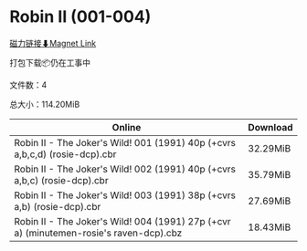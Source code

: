 # Robin II (001-004)

[磁力链接⬇Magnet Link](magnet:?xt=urn:btih:bda5a555fa1cef874215b6da940f53e023af8155&dn=Robin%20II%20%28001-004%29)

打包下载📦仍在工事中

文件数：4

总大小：114.20MiB

Online | Download
--- | ---
Robin II - The Joker's Wild! 001 (1991) 40p (+cvrs a,b,c,d) (rosie-dcp).cbr | 32.29MiB
Robin II - The Joker's Wild! 002 (1991) 40p (+cvrs a,b,c) (rosie-dcp).cbr | 35.79MiB
Robin II - The Joker's Wild! 003 (1991) 38p (+cvrs a,b) (rosie-dcp).cbr | 27.69MiB
Robin II - The Joker's Wild! 004 (1991) 27p (+cvr a) (minutemen-rosie's raven-dcp).cbz | 18.43MiB